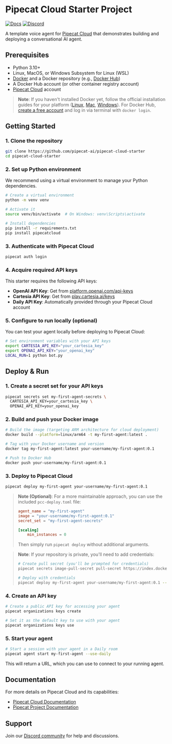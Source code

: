 # Pipecat Cloud Starter Project

[![Docs](https://img.shields.io/badge/Documentation-blue)](https://docs.pipecat.daily.co) [![Discord](https://img.shields.io/discord/1217145424381743145)](https://discord.gg/dailyco)

A template voice agent for [Pipecat Cloud](https://www.daily.co/products/pipecat-cloud/) that demonstrates building and deploying a conversational AI agent.

## Prerequisites

- Python 3.10+
- Linux, MacOS, or Windows Subsystem for Linux (WSL)
- [Docker](https://www.docker.com) and a Docker repository (e.g., [Docker Hub](https://hub.docker.com))
- A Docker Hub account (or other container registry account)
- [Pipecat Cloud](https://pipecat.daily.co) account

> **Note**: If you haven't installed Docker yet, follow the official installation guides for your platform ([Linux](https://docs.docker.com/engine/install/), [Mac](https://docs.docker.com/desktop/setup/install/mac-install/), [Windows](https://docs.docker.com/desktop/setup/install/windows-install/)). For Docker Hub, [create a free account](https://hub.docker.com/signup) and log in via terminal with `docker login`.

## Getting Started

### 1. Clone the repository

```bash
git clone https://github.com/pipecat-ai/pipecat-cloud-starter
cd pipecat-cloud-starter
```

### 2. Set up Python environment

We recommend using a virtual environment to manage your Python dependencies.

```bash
# Create a virtual environment
python -m venv venv

# Activate it
source venv/bin/activate  # On Windows: venv\Scripts\activate

# Install dependencies
pip install -r requirements.txt
pip install pipecatcloud
```

### 3. Authenticate with Pipecat Cloud

```bash
pipecat auth login
```

### 4. Acquire required API keys

This starter requires the following API keys:

- **OpenAI API Key**: Get from [platform.openai.com/api-keys](https://platform.openai.com/api-keys)
- **Cartesia API Key**: Get from [play.cartesia.ai/keys](https://play.cartesia.ai/keys)
- **Daily API Key**: Automatically provided through your Pipecat Cloud account

### 5. Configure to run locally (optional)

You can test your agent locally before deploying to Pipecat Cloud:

```bash
# Set environment variables with your API keys
export CARTESIA_API_KEY="your_cartesia_key"
export OPENAI_API_KEY="your_openai_key"
LOCAL_RUN=1 python bot.py
```

## Deploy & Run

### 1. Create a secret set for your API keys

```bash
pipecat secrets set my-first-agent-secrets \
  CARTESIA_API_KEY=your_cartesia_key \
  OPENAI_API_KEY=your_openai_key
```

### 2. Build and push your Docker image

```bash
# Build the image (targeting ARM architecture for cloud deployment)
docker build --platform=linux/arm64 -t my-first-agent:latest .

# Tag with your Docker username and version
docker tag my-first-agent:latest your-username/my-first-agent:0.1

# Push to Docker Hub
docker push your-username/my-first-agent:0.1
```

### 3. Deploy to Pipecat Cloud

```bash
pipecat deploy my-first-agent your-username/my-first-agent:0.1
```

> **Note (Optional)**: For a more maintainable approach, you can use the included `pcc-deploy.toml` file:
>
> ```toml
> agent_name = "my-first-agent"
> image = "your-username/my-first-agent:0.1"
> secret_set = "my-first-agent-secrets"
>
> [scaling]
>     min_instances = 0
> ```
>
> Then simply run `pipecat deploy` without additional arguments.

> **Note**: If your repository is private, you'll need to add credentials:
>
> ```bash
> # Create pull secret (you'll be prompted for credentials)
> pipecat secrets image-pull-secret pull-secret https://index.docker.io/v1/
>
> # Deploy with credentials
> pipecat deploy my-first-agent your-username/my-first-agent:0.1 --credentials pull-secret
> ```

### 4. Create an API key

```bash
# Create a public API key for accessing your agent
pipecat organizations keys create

# Set it as the default key to use with your agent
pipecat organizations keys use
```

### 5. Start your agent

```bash
# Start a session with your agent in a Daily room
pipecat agent start my-first-agent --use-daily
```

This will return a URL, which you can use to connect to your running agent.

## Documentation

For more details on Pipecat Cloud and its capabilities:

- [Pipecat Cloud Documentation](https://docs.pipecat.daily.co)
- [Pipecat Project Documentation](https://docs.pipecat.ai)

## Support

Join our [Discord community](https://discord.gg/dailyco) for help and discussions.
